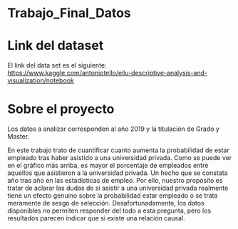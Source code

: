 # Trabajo_Final_Datos
# Link del dataset
El link del data set es el siguiente: https://www.kaggle.com/antoniotello/eilu-descriptive-analysis-and-visualization/notebook
# Sobre el proyecto
Los datos a analizar corresponden al año 2019 y la titulación de Grado y Master.

En este trabajo trato de cuantificar cuanto aumenta la probabilidad de estar empleado tras haber asistido a una universidad privada.
Como se puede ver en el gráfico más arriba, es mayor el porcentaje de empleados entre aquellos que asistieron a la universidad privada. Un hecho que se constata año tras año en las estadísticas de empleo. Por ello, nuestro propósito es tratar de aclarar las dudas de si asistir a una universidad privada realmente tiene un efecto genuino sobre la probabilidad estar empleado o se trata meramente de sesgo de selección. Desafortunadamente, los datos disponibles no permiten responder del todo a esta pregunta, pero los resultados parecen indicar que si existe una relación causal.


